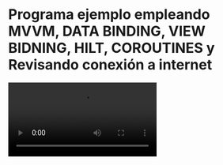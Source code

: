 # Programa ejemplo empleando MVVM, DATA BINDING, VIEW BIDNING, HILT, COROUTINES y Revisando conexión a internet

![caption](countries.mp4)




